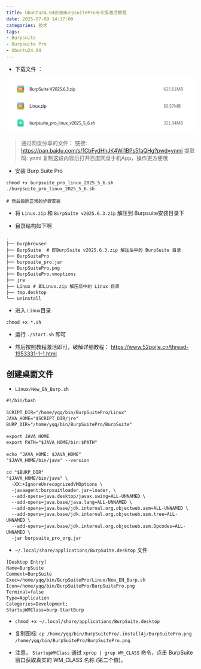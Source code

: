 ```yaml
---
title: Ubuntu24.04安装BurpsuitePro专业版激活教程
date: 2025-07-09 14:37:00
categories: 技术
tags:
- Burpsuite
- Burpsuite Pro
- Ubuntu24.04
---
```



- 下载文件 ：

![](https://raw.githubusercontent.com/youngqqcn/repo4picgo/master/img/burpsuit_pro_download.png)

> 通过网盘分享的文件：
链接: https://pan.baidu.com/s/1CbFydHhJK4Wi1BPs5faQHg?pwd=ynmi 提取码: ynmi 复制这段内容后打开百度网盘手机App，操作更方便哦


- 安装 Burp Suite Pro

```
chmod +x burpsuite_pro_linux_2025_5_6.sh
./burpsuite_pro_linux_2025_5_6.sh

# 然后按照正常的步骤安装
```

- 将 `Linux.zip` 和 `BurpSuite v2025.6.3.zip` 解压到 Burpsuite安装目录下

- 目录结构如下啊
```
.
├── burpbrowser
├── BurpSuite  # 即BurpSuite v2025.6.3.zip 解压后中的 BurpSuite 目录
├── BurpSuitePro
├── burpsuite_pro.jar
├── BurpSuitePro.png
├── BurpSuitePro.vmoptions
├── jre
├── Linux # 即Linux.zip 解压后中的 Linux 目录
├── tmp.desktop
└── uninstall
```

- 进入 `Linux`目录

```
chmod +x *.sh
```

- 运行 `./Start.sh` 即可

- 然后按照教程激活即可，破解详细教程： https://www.52pojie.cn/thread-1953331-1-1.html


## 创建桌面文件


- `Linux/New_EN_Burp.sh`

```
#!/bin/bash

SCRIPT_DIR="/home/yqq/bin/BurpSuitePro/Linux"
JAVA_HOME="$SCRIPT_DIR/jre"
BURP_DIR="/home/yqq/bin/BurpSuitePro/BurpSuite"

export JAVA_HOME
export PATH="$JAVA_HOME/bin:$PATH"

echo "JAVA_HOME: $JAVA_HOME"
"$JAVA_HOME/bin/java" --version

cd "$BURP_DIR"
"$JAVA_HOME/bin/java" \
  -XX:+IgnoreUnrecognizedVMOptions \
  -javaagent:burpsuitloader.jar=loader, \
  --add-opens=java.desktop/javax.swing=ALL-UNNAMED \
  --add-opens=java.base/java.lang=ALL-UNNAMED \
  --add-opens=java.base/jdk.internal.org.objectweb.asm=ALL-UNNAMED \
  --add-opens=java.base/jdk.internal.org.objectweb.asm.tree=ALL-UNNAMED \
  --add-opens=java.base/jdk.internal.org.objectweb.asm.Opcodes=ALL-UNNAMED \
  -jar burpsuite_pro_org.jar

```

- `~/.local/share/applications/BurpSuite.desktop` 文件

```
[Desktop Entry]
Name=BurpSuite
Comment=BurpSuite
Exec=/home/yqq/bin/BurpSuitePro/Linux/New_EN_Burp.sh
Icon=/home/yqq/bin/BurpSuitePro/BurpSuitePro.png
Terminal=false
Type=Application
Categories=Development;
StartupWMClass=burp-StartBurp
```

- `chmod +x ~/.local/share/applications/BurpSuite.desktop`

- 复制图标: `cp /home/yqq/bin/BurpSuitePro/.install4j/BurpSuitePro.png /home/yqq/bin/BurpSuitePro/BurpSuitePro.png`

- 注意， `StartupWMClass` 通过 `xprop | grep WM_CLASS` 命令，点击 BurpSuite 窗口获取真实的 WM_CLASS 名称 (第二个值)。